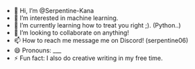 - 👋 Hi, I’m @Serpentine-Kana
- 👀 I’m interested in machine learning.
- 🌱 I’m currently learning how to treat you right ;). (Python..)
- 💞️ I’m looking to collaborate on anything!
- 📫 How to reach me message me on Discord! (serpentine06)
- 😄 Pronouns: ___
- ⚡ Fun fact: I also do creative writing in my free time.

<!---
Serpentine-Kana/Serpentine-Kana is a ✨ special ✨ repository because its `README.md` (this file) appears on your GitHub profile.
You can click the Preview link to take a look at your changes.
--->
